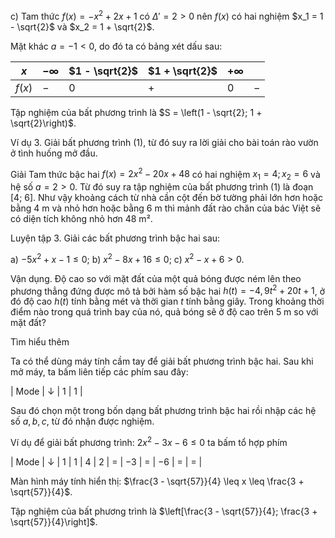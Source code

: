 c) Tam thức $f(x) = -x^2 + 2x + 1$ có $\Delta' = 2 > 0$ nên $f(x)$ có hai nghiệm $x_1 = 1 - \sqrt{2}$ và $x_2 = 1 + \sqrt{2}$.

Mặt khác $a = -1 < 0$, do đó ta có bảng xét dấu sau:

| $x$ | $-\infty$ | $1 - \sqrt{2}$ | $1 + \sqrt{2}$ | $+\infty$ | |
|-----|-----------|----------------|----------------|-----------|---|
| $f(x)$ | $-$ | $0$ | $+$ | $0$ | $-$ |

Tập nghiệm của bất phương trình là $S = \left(1 - \sqrt{2}; 1 + \sqrt{2}\right)$.

Ví dụ 3. Giải bất phương trình (1), từ đó suy ra lời giải cho bài toán rào vườn ở tình huống mở đầu.

Giải
Tam thức bậc hai $f(x) = 2x^2 - 20x + 48$ có hai nghiệm $x_1 = 4; x_2 = 6$ và hệ số $a = 2 > 0$. Từ đó suy ra tập nghiệm của bất phương trình (1) là đoạn [4; 6]. Như vậy khoảng cách từ nhà cần cột đến bờ tường phải lớn hơn hoặc bằng 4 m và nhỏ hơn hoặc bằng 6 m thì mảnh đất rào chăn của bác Việt sẽ có diện tích không nhỏ hơn 48 m².

Luyện tập 3. Giải các bất phương trình bậc hai sau:

a) $-5x^2 + x - 1 \leq 0$;     b) $x^2 - 8x + 16 \leq 0$;     c) $x^2 - x + 6 > 0$.

Vận dụng. Độ cao so với mặt đất của một quả bóng được ném lên theo phương thẳng đứng được mô tả bởi hàm số bậc hai $h(t) = -4,9t^2 + 20t + 1$, ở đó độ cao $h(t)$ tính bằng mét và thời gian $t$ tính bằng giây. Trong khoảng thời điểm nào trong quá trình bay của nó, quả bóng sẽ ở độ cao trên 5 m so với mặt đất?

Tìm hiểu thêm

Ta có thể dùng máy tính cầm tay để giải bất phương trình bậc hai. Sau khi mở máy, ta bấm liên tiếp các phím sau đây:

| Mode | $\downarrow$ | 1 | 1 |

Sau đó chọn một trong bốn dạng bất phương trình bậc hai rồi nhập các hệ số $a, b, c$, từ đó nhận được nghiệm.

Ví dụ để giải bất phương trình: $2x^2 - 3x - 6 \leq 0$ ta bấm tổ hợp phím

| Mode | $\downarrow$ | 1 | 1 | 4 | 2 | $=$ | $-3$ | $=$ | $-6$ | $=$ | $=$ |

Màn hình máy tính hiển thị: $\frac{3 - \sqrt{57}}{4} \leq x \leq \frac{3 + \sqrt{57}}{4}$.

Tập nghiệm của bất phương trình là $\left[\frac{3 - \sqrt{57}}{4}; \frac{3 + \sqrt{57}}{4}\right]$.